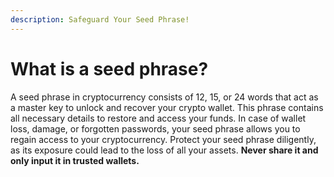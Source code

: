 ```yaml
---
description: Safeguard Your Seed Phrase!
---
```


# What is a seed phrase?

&#x20;A seed phrase in cryptocurrency consists of 12, 15, or 24 words that act as a master key to unlock and recover your crypto wallet. This phrase contains all necessary details to restore and access your funds. In case of wallet loss, damage, or forgotten passwords, your seed phrase allows you to regain access to your cryptocurrency. Protect your seed phrase diligently, as its exposure could lead to the loss of all your assets. **Never share it and only input it in trusted wallets.**
